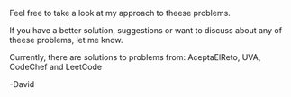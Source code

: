 Feel free to take a look at my approach to theese problems.

If you have a better solution, suggestions or want to discuss about any of theese problems, let me know.

Currently, there are solutions to problems from: AceptaElReto, UVA, CodeChef and LeetCode

-David
